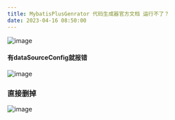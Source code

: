 ```yaml
---
title: MybatisPlusGenrator 代码生成器官方文档 运行不了？
date: 2023-04-16 08:50:00
---
```




![image](https://img2023.cnblogs.com/blog/2146100/202304/2146100-20230416084821673-466490608.png)

#### 有dataSourceConfig就报错

![image](https://img2023.cnblogs.com/blog/2146100/202304/2146100-20230416084901226-868456024.png)

### 直接删掉
![image](https://img2023.cnblogs.com/blog/2146100/202304/2146100-20230416084934227-1635888462.png)
